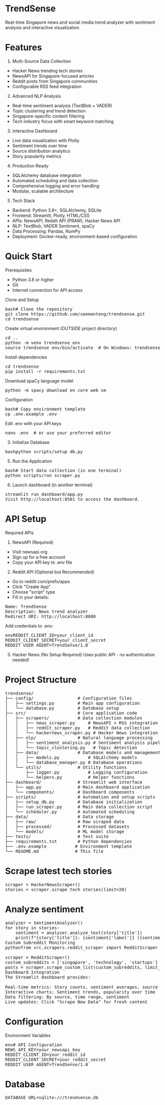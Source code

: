 # TrendSense 

Real-time Singapore news and social media trend analyzer with sentiment analysis and interactive visualization


# Features

1. Multi-Source Data Collection

- Hacker News trending tech stories
- NewsAPI for Singapore-focused articles
- Reddit posts from Singapore communities
- Configurable RSS feed integration


2. Advanced NLP Analysis

- Real-time sentiment analysis (TextBlob + VADER)
- Topic clustering and trend detection
- Singapore-specific content filtering
- Tech industry focus with smart keyword matching


3. Interactive Dashboard

- Live data visualization with Plotly
- Sentiment trends over time
- Source distribution analytics
- Story popularity metrics


4. Production Ready

- SQLAlchemy database integration
- Automated scheduling and data collection
- Comprehensive logging and error handling
- Modular, scalable architecture

5. Tech Stack
- Backend: Python 3.8+, SQLAlchemy, SQLite
- Frontend: Streamlit, Plotly, HTML/CSS
- APIs: NewsAPI, Reddit API (PRAW), Hacker News API
- NLP: TextBlob, VADER Sentiment, spaCy
- Data Processing: Pandas, NumPy
- Deployment: Docker-ready, environment-based configuration

# Quick Start
Prerequisites 
- Python 3.8 or higher
- Git
- Internet connection for API access

Clone and Setup
<pre>
bash# Clone the repository
git clone https://github.com/seemanteng/trendsense.git
cd trendsense
</pre>

Create virtual environment (OUTSIDE project directory)
<pre>
cd ..
python -m venv trendsense_env
source trendsense_env/bin/activate  # On Windows: trendsense_env\Scripts\activate
</pre>

Install dependencies
<pre>
cd trendsense
pip install -r requirements.txt
</pre>

Download spaCy language model
<pre>
python -m spacy download en_core_web_sm
</pre>

Configuration
<pre>
bash# Copy environment template
cp .env.example .env
</pre>

Edit .env with your API keys 
<pre>
nano .env  # or use your preferred editor
</pre>
    
3. Initialize Database
<pre>
bashpython scripts/setup_db.py
</pre>

5. Run the Application
<pre>
bash# Start data collection (in one terminal)
python scripts/run_scraper.py
</pre>

6. Launch dashboard (in another terminal)
<pre>
streamlit run dashboard/app.py
Visit http://localhost:8501 to access the dashboard.
</pre>

# API Setup
Required APIs
1. NewsAPI (Required)
- Visit newsapi.org
- Sign up for a free account
- Copy your API key to .env file

2. Reddit API (Optional but Recommended)
- Go to reddit.com/prefs/apps
- Click "Create App"
- Choose "script" type
- Fill in your details:
<pre>
Name: TrendSense
Description: News trend analyzer
Redirect URI: http://localhost:8080
</pre>

Add credentials to .env:
<pre>
envREDDIT_CLIENT_ID=your_client_id
REDDIT_CLIENT_SECRET=your_client_secret
REDDIT_USER_AGENT=TrendSense/1.0
</pre>
3. Hacker News (No Setup Required)
Uses public API - no authentication needed!

# Project Structure
<pre>
trendsense/
├── config/                 # Configuration files
│   ├── settings.py         # Main app configuration
│   └── database.py         # Database setup
├── src/                    # Core application code
│   ├── scrapers/           # Data collection modules
│   │   ├── news_scraper.py     # NewsAPI + RSS integration
│   │   ├── reddit_scraper.py   # Reddit data collection
│   │   └── hackernews_scraper.py # Hacker News integration
│   ├── nlp/                # Natural language processing
│   │   ├── sentiment_analysis.py # Sentiment analysis pipeline
│   │   └── topic_clustering.py   # Topic detection
│   ├── data/               # Database models and management
│   │   ├── models.py           # SQLAlchemy models
│   │   └── database_manager.py # Database operations
│   └── utils/              # Utility functions
│       ├── logger.py           # Logging configuration
│       └── helpers.py          # Helper functions
├── dashboard/              # Streamlit web interface
│   ├── app.py              # Main dashboard application
│   └── components/         # Dashboard components
├── scripts/                # Automation and setup scripts
│   ├── setup_db.py         # Database initialization
│   ├── run_scraper.py      # Main data collection script
│   └── scheduler.py        # Automated scheduling
├── data/                   # Data storage
│   ├── raw/                # Raw scraped data
│   ├── processed/          # Processed datasets
│   └── models/             # ML model storage
├── tests/                  # Test suite
├── requirements.txt        # Python dependencies
├── .env.example           # Environment template
└── README.md              # This file
</pre>

# Scrape latest tech stories
<pre>
scraper = HackerNewsScraper()
stories = scraper.scrape_tech_stories(limit=20)
</pre>

# Analyze sentiment
<pre>
analyzer = SentimentAnalyzer()
for story in stories:
    sentiment = analyzer.analyze_text(story['title'])
    print(f"{story['title']}: {sentiment['label']} ({sentiment['score']:.2f})")
Custom Subreddit Monitoring
pythonfrom src.scrapers.reddit_scraper import RedditScraper

scraper = RedditScraper()
custom_subreddits = ['singapore', 'technology', 'startups']
posts = scraper.scrape_custom_list(custom_subreddits, limit_per_sub=50)
Dashboard Integration
The Streamlit dashboard provides:

Real-time metrics: Story counts, sentiment averages, source distribution
Interactive charts: Sentiment trends, popularity over time
Data filtering: By source, time range, sentiment
Live updates: Click "Scrape New Data" for fresh content
</pre>

# Configuration
Environment Variables
<pre>
env# API Configuration
NEWS_API_KEY=your_newsapi_key
REDDIT_CLIENT_ID=your_reddit_id
REDDIT_CLIENT_SECRET=your_reddit_secret
REDDIT_USER_AGENT=TrendSense/1.0
</pre>

# Database
<pre>
DATABASE_URL=sqlite:///trendsense.db
</pre>
